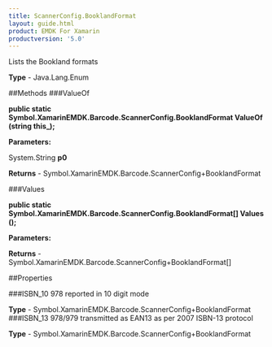 ```yaml
---
title: ScannerConfig.BooklandFormat
layout: guide.html
product: EMDK For Xamarin 
productversion: '5.0' 
---
```

Lists the Bookland formats

**Type** - Java.Lang.Enum

##Methods
###ValueOf

**public static Symbol.XamarinEMDK.Barcode.ScannerConfig.BooklandFormat ValueOf (string this_);**


        

**Parameters:**

System.String **p0** 

**Returns** - Symbol.XamarinEMDK.Barcode.ScannerConfig+BooklandFormat

###Values

**public static Symbol.XamarinEMDK.Barcode.ScannerConfig.BooklandFormat[] Values ();**


        

**Parameters:**

**Returns** - Symbol.XamarinEMDK.Barcode.ScannerConfig+BooklandFormat[]

##Properties

###ISBN_10
978 reported in 10 digit mode

**Type** - Symbol.XamarinEMDK.Barcode.ScannerConfig+BooklandFormat
###ISBN_13
978/979 transmitted as EAN13 as per 2007 ISBN-13 protocol

**Type** - Symbol.XamarinEMDK.Barcode.ScannerConfig+BooklandFormat
